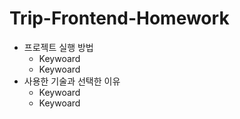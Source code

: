 # Trip-Frontend-Homework

* 프로젝트 실행 방법
    * Keywoard
    * Keywoard
* 사용한 기술과 선택한 이유
    * Keywoard
    * Keywoard
